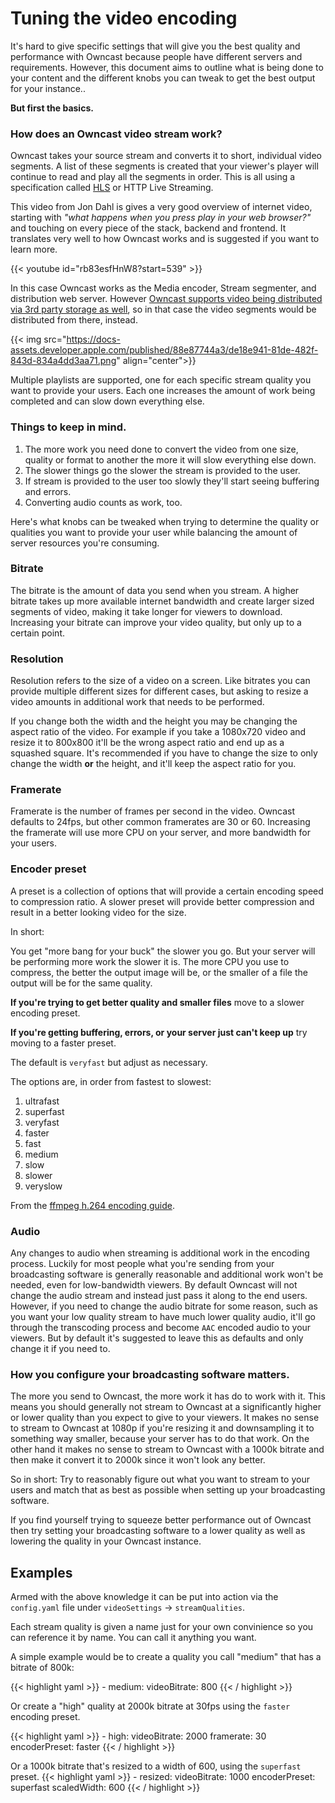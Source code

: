 # Tuning the video encoding

It's hard to give specific settings that will give you the best quality and performance with Owncast because people have different servers and requirements.  However, this document aims to outline what is being done to your content and the different knobs you can tweak to get the best output for your instance..

**But first the basics.**

### How does an Owncast video stream work?

Owncast takes your source stream and converts it to short, individual video segments.  A list of these segments is created that your viewer's player will continue to read and play all the segments in order.  This is all using a specification called [HLS](https://developer.apple.com/documentation/http_live_streaming/understanding_the_http_live_streaming_architecture) or HTTP Live Streaming.

This video from Jon Dahl is gives a very good overview of internet video, starting with _"what happens when you press play in your web browser?"_ and touching on every piece of the stack, backend and frontend.  It translates very well to how Owncast works and is suggested if you want to learn more.

{{< youtube id="rb83esfHnW8?start=539" >}}

In this case Owncast works as the Media encoder, Stream segmenter, and distribution web server.  However [Owncast supports video being distributed via 3rd party storage as well](/docs/s3), so in that case the video segments would be distributed from there, instead.

{{< img src="https://docs-assets.developer.apple.com/published/88e87744a3/de18e941-81de-482f-843d-834a4dd3aa71.png" align="center">}}

Multiple playlists are supported, one for each specific stream quality you want to provide your users.  Each one increases the amount of work being completed and can slow down everything else.


### Things to keep in mind.

1. The more work you need done to convert the video from one size, quality or format to another the more it will slow everything else down.
1. The slower things go the slower the stream is provided to the user.
1. If stream is provided to the user too slowly they'll start seeing buffering and errors.
1. Converting audio counts as work, too.

Here's what knobs can be tweaked when trying to determine the quality or qualities you want to provide your user while balancing the amount of server resources you're consuming.

### Bitrate

The bitrate is the amount of data you send when you stream. A higher bitrate takes up more available internet bandwidth and create larger sized segments of video, making it take longer for viewers to download. Increasing your bitrate can improve your video quality, but only up to a certain point.

### Resolution

Resolution refers to the size of a video on a screen.  Like bitrates you can provide multiple different sizes for different cases, but asking to resize a video amounts in additional work that needs to be performed.

If you change both the width and the height you may be changing the aspect ratio of the video.  For example if you take a 1080x720 video and resize it to 800x800 it'll be the wrong aspect ratio and end up as a squashed square.  It's recommended if you have to change the size to only change the width **or** the height, and it'll keep the aspect ratio for you.

### Framerate

Framerate is the number of frames per second in the video. Owncast defaults to 24fps, but other common framerates are 30 or 60. Increasing the framerate will use more CPU on your server, and more bandwidth for your users.

### Encoder preset

A preset is a collection of options that will provide a certain encoding speed to compression ratio. A slower preset will provide better compression and result in a better looking video for the size.

In short:

You get "more bang for your buck" the slower you go.  But your server will be performing more work the slower it is.  The more CPU you use to compress, the better the output image will be, or the smaller of a file the output will be for the same quality.



**If you're trying to get better quality and smaller files** move to a slower encoding preset.

**If you're getting buffering, errors, or your server just can't keep up** try moving to a faster preset.

The default is `veryfast` but adjust as necessary.

The options are, in order from fastest to slowest:
1. ultrafast
1. superfast
1. veryfast
1. faster
1. fast
1. medium
1. slow
1. slower
1. veryslow

From the [ffmpeg h.264 encoding guide](https://trac.ffmpeg.org/wiki/Encode/H.264).

### Audio

Any changes to audio when streaming is additional work in the encoding process.  Luckily for most people what you're sending from your broadcasting software is generally reasonable and additional work won't be needed, even for low-bandwidth viewers. By default Owncast will not change the audio stream and instead just pass it along to the end users.  However, if you need to change the audio bitrate for some reason, such as you want your low quality stream to have much lower quality audio, it'll go through the transcoding process and become `AAC` encoded audio to your viewers.  But by default it's suggested to leave this as defaults and only change it if you need to.

### How you configure your broadcasting software matters.

The more you send to Owncast, the more work it has do to work with it.  This means you should generally not stream to Owncast at a significantly higher or lower quality than you expect to give to your viewers.  It makes no sense to stream to Owncast at 1080p if you're resizing it and downsampling it to something way smaller, because your server has to do that work.  On the other hand it makes no sense to stream to Owncast with a 1000k bitrate and then make it convert it to 2000k since it won't look any better.

So in short: Try to reasonably figure out what you want to stream to your users and match that as best as possible when setting up your broadcasting software.

If you find yourself trying to squeeze better performance out of Owncast then try setting your broadcasting software to a lower quality as well as lowering the quality in your Owncast instance.

## Examples

Armed with the above knowledge it can be put into action via the `config.yaml` file under `videoSettings` -> `streamQualities`.

Each stream quality is given a name just for your own convinience so you can reference it by name.  You can call it anything you want.

A simple example would be to create a quality you call "medium" that has a bitrate of 800k:

{{< highlight yaml >}}
    - medium:
      videoBitrate: 800
{{< / highlight >}}

Or create a "high" quality at 2000k bitrate at 30fps using the `faster` encoding preset.

{{< highlight yaml >}}
    - high:
      videoBitrate: 2000
      framerate: 30
      encoderPreset: faster
{{< / highlight >}}

Or a 1000k bitrate that's resized to a width of 600, using the `superfast` preset.
{{< highlight yaml >}}
    - resized:
      videoBitrate: 1000
      encoderPreset: superfast
      scaledWidth: 600
{{< / highlight >}}

